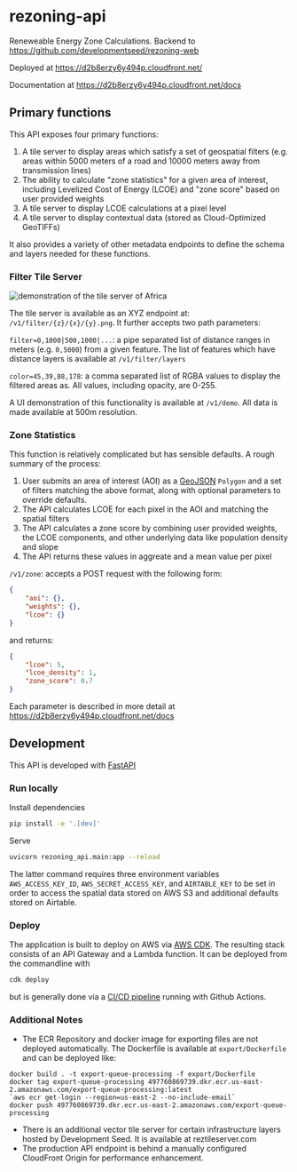 # rezoning-api

Reneweable Energy Zone Calculations. Backend to https://github.com/developmentseed/rezoning-web

Deployed at https://d2b8erzy6y494p.cloudfront.net/

Documentation at https://d2b8erzy6y494p.cloudfront.net/docs

## Primary functions

This API exposes four primary functions:
1. A tile server to display areas which satisfy a set of geospatial filters (e.g. areas within 5000 meters of a road and 10000 meters away from transmission lines)
2. The ability to calculate "zone statistics" for a given area of interest, including Levelized Cost of Energy (LCOE) and "zone score" based on user provided weights
3. A tile server to display LCOE calculations at a pixel level
4. A tile server to display contextual data (stored as Cloud-Optimized GeoTIFFs)

It also provides a variety of other metadata endpoints to define the schema and layers needed for these functions.

### Filter Tile Server

![demonstration of the tile server of Africa](images/rezoning-api-filter.gif)

The tile server is available as an XYZ endpoint at: `/v1/filter/{z}/{x}/{y}.png`. It further accepts two path parameters:

`filter=0,1000|500,1000|...`: a pipe separated list of distance ranges in meters (e.g. `0,5000`) from a given feature. The list of features which have distance layers is available at `/v1/filter/layers`

`color=45,39,88,178`: a comma separated list of RGBA values to display the filtered areas as. All values, including opacity, are 0-255.

A UI demonstration of this functionality is available at `/v1/demo`. All data is made available at 500m resolution.

### Zone Statistics

This function is relatively complicated but has sensible defaults. A rough summary of the process:
1. User submits an area of interest (AOI) as a [GeoJSON](https://geojson.org/) `Polygon` and a set of filters matching the above format, along with optional parameters to override defaults.
2. The API calculates LCOE for each pixel in the AOI and matching the spatial filters
3. The API calculates a zone score by combining user provided weights, the LCOE components, and other underlying data like population density and slope
4. The API returns these values in aggreate and a mean value per pixel

`/v1/zone`: accepts a POST request with the following form:

```json
{
    "aoi": {},
    "weights": {},
    "lcoe": {} 
}
```

and returns:

```json
{
    "lcoe": 5,
    "lcoe_density": 1,
    "zone_score": 0.7
}
```

Each parameter is described in more detail at https://d2b8erzy6y494p.cloudfront.net/docs

## Development

This API is developed with [FastAPI](https://fastapi.tiangolo.com/)

### Run locally

Install dependencies

```sh
pip install -e '.[dev]'
```

Serve 

```sh
uvicorn rezoning_api.main:app --reload
```

The latter command requires three environment variables `AWS_ACCESS_KEY_ID`,  `AWS_SECRET_ACCESS_KEY`, and `AIRTABLE_KEY` to be set in order to access the spatial data stored on AWS S3 and additional defaults stored on Airtable.

### Deploy

The application is built to deploy on AWS via [AWS CDK](https://aws.amazon.com/cdk/). The resulting stack consists of an API Gateway and a Lambda function. It can be deployed from the commandline with 

```sh
cdk deploy
```

but is generally done via a [CI/CD pipeline](.github/workflows/ci.yml) running with Github Actions.

### Additional Notes

- The ECR Repository and docker image for exporting files are not deployed automatically. The Dockerfile is available at `export/Dockerfile` and can be deployed like:
```
docker build . -t export-queue-processing -f export/Dockerfile
docker tag export-queue-processing 497760869739.dkr.ecr.us-east-2.amazonaws.com/export-queue-processing:latest
`aws ecr get-login --region=us-east-2 --no-include-email`
docker push 497760869739.dkr.ecr.us-east-2.amazonaws.com/export-queue-processing
```
- There is an additional vector tile server for certain infrastructure layers hosted by Development Seed. It is available at reztileserver.com
- The production API endpoint is behind a manually configured CloudFront Origin for performance enhancement.